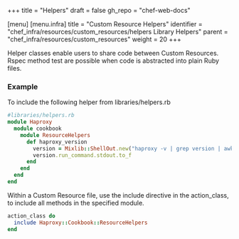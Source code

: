 +++
title = "Helpers"
draft = false
gh_repo = "chef-web-docs"

[menu]
  [menu.infra]
    title = "Custom Resource Helpers"
    identifier = "chef_infra/resources/custom_resources/helpers Library Helpers"
    parent = "chef_infra/resources/custom_resources"
    weight = 20
+++

Helper classes enable users to share code between Custom Resources. Rspec method test are possible when code is abstracted into plain Ruby files.

### Example

To include the following helper from libraries/helpers.rb

```ruby
#libraries/helpers.rb
module Haproxy
  module cookbook
    module ResourceHelpers
      def haproxy_version
        version = Mixlib::ShellOut.new("haproxy -v | grep version | awk '{ print $3 }'")
        version.run_command.stdout.to_f
      end
    end
  end
end
```

Within a Custom Resource file, use the include directive in the action_class, to include all methods in the specified module.

```ruby
action_class do
  include Haproxy::Cookbook::ResourceHelpers
end
```
